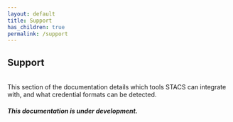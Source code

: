 ```yaml
---
layout: default
title: Support
has_children: true
permalink: /support
---
```


## Support
<br />
This section of the documentation details which tools STACS can integrate with, and what
credential formats can be detected.

#### _This documentation is under development._
